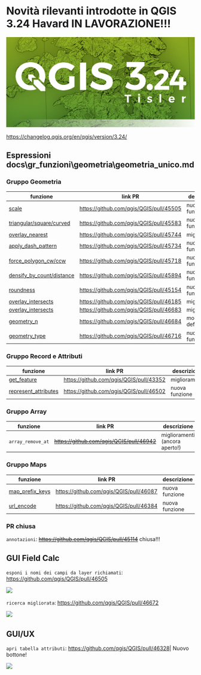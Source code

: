 # Novità rilevanti introdotte in QGIS 3.24 Havard IN LAVORAZIONE!!!

[![](../img/splashscreen/splash_3_24.png)](../img/splashscreen/splash_3_24.png)

<https://changelog.qgis.org/en/qgis/version/3.24/>

## Espressioni docs\gr_funzioni\geometria\geometria_unico.md

### Gruppo Geometria
funzione                                                                                  | link PR                                   | descrizione
------------------------------------------------------------------------------------------|-------------------------------------------|---------------------
[scale](../gr_funzioni/geometria/geometria_unico.md#scale)                                | <https://github.com/qgis/QGIS/pull/45505> | nuova funzione
[triangular/square/curved](../gr_funzioni/geometria/geometria_unico.md#triangular_wave)   | <https://github.com/qgis/QGIS/pull/45583> | nuove funzione (6)
[overlay_nearest](../gr_funzioni/geometria/geometria_unico.md#overlay_nearest)            | <https://github.com/qgis/QGIS/pull/45744> | miglioramenti
[apply_dash_pattern](../gr_funzioni/geometria/geometria_unico.md#apply_dash_pattern)      | <https://github.com/qgis/QGIS/pull/45734> | nuova funzione
[force_polygon_cw/ccw](../gr_funzioni/geometria/geometria_unico.md#force_polygon_ccw)     | <https://github.com/qgis/QGIS/pull/45718> | nuove funzione (2)
[densify_by_count/distance](../gr_funzioni/geometria/geometria_unico.md#densify_by_count) | <https://github.com/qgis/QGIS/pull/45894> | nuove funzione (2)
[roundness](../gr_funzioni/geometria/geometria_unico.md#roundness)                        | <https://github.com/qgis/QGIS/pull/45154> | nuova funzione
[overlay_intersects](../gr_funzioni/geometria/geometria_unico.md#overlay_intersects)      | <https://github.com/qgis/QGIS/pull/46185> | miglioramenti
[overlay_intersects](../gr_funzioni/geometria/geometria_unico.md#overlay_intersects)      | <https://github.com/qgis/QGIS/pull/46683> | miglioramenti
[geometry_n](../gr_funzioni/geometria/geometria_unico.md#geometry_n)                      | <https://github.com/qgis/QGIS/pull/46684> | modifica definizione
[geometry_type](../gr_funzioni/geometria/geometria_unico.md#geometry_n)                   | <https://github.com/qgis/QGIS/pull/46716> | nuova funzione

### Gruppo Record e Attributi
funzione                                                                                                   | link PR                                   | descrizione
-----------------------------------------------------------------------------------------------------------|-------------------------------------------|---------------
[get_feature](../gr_funzioni/record_e_attributi/record_e_attributi_unico.md#get_feature)                   | <https://github.com/qgis/QGIS/pull/43352> | miglioramenti
[represent_attributes](../gr_funzioni/record_e_attributi/record_e_attributi_unico.md#represent_attributes) | <https://github.com/qgis/QGIS/pull/46502> | nuova funzione

### Gruppo Array
funzione          | link PR                                       | descrizione
------------------|-----------------------------------------------|-------------------------------
`array_remove_at` | ~~<https://github.com/qgis/QGIS/pull/46942>~~ | miglioramenti (ancora aperto!)

### Gruppo Maps
funzione                                                             | link PR                                   | descrizione
---------------------------------------------------------------------|-------------------------------------------|---------------
[map_prefix_keys](../gr_funzioni/maps/maps_unico.md#map_prefix_keys) | <https://github.com/qgis/QGIS/pull/46087> | nuova funzione
[url_encode](../gr_funzioni/maps/maps_unico.md#url_encode)           | <https://github.com/qgis/QGIS/pull/46384> | nuova funzione

### PR chiusa
`annotazioni`: ~~<https://github.com/qgis/QGIS/pull/45114>~~ chiusa!!!


## GUI Field Calc
`esponi i nomi dei campi da layer richiamati`: <https://github.com/qgis/QGIS/pull/46505>

![](https://user-images.githubusercontent.com/142164/146177919-8a235423-a131-4e9a-a999-06cb449666f7.png)

`ricerca migliorata`: <https://github.com/qgis/QGIS/pull/46672>

![](https://user-images.githubusercontent.com/12854129/147858304-eba8754b-70b5-4883-9d8d-09a905fe2c4d.png)

## GUI/UX
`apri tabella attributi`: <https://github.com/qgis/QGIS/pull/46328>| Nuovo bottone!

![](https://user-images.githubusercontent.com/142164/144413145-bc61ea60-2067-4852-8605-d2ba04e78e37.gif)

